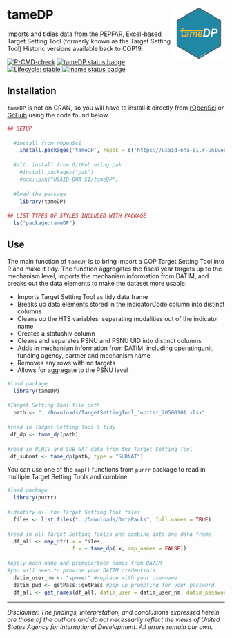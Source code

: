 # tameDP <img src='man/figures/logo.png' align="right" height="120" />

Imports and tidies data from the PEPFAR, Excel-based Target Setting Tool (formerly known as the Target Setting Tool) Historic versions available back to COP19.

<!-- badges: start -->
[![R-CMD-check](https://github.com/USAID-OHA-SI/tameDP/workflows/R-CMD-check/badge.svg)](https://github.com/USAID-OHA-SI/tameDP/actions)
[![tameDP status badge](https://usaid-oha-si.r-universe.dev/badges/tameDP)](https://usaid-oha-si.r-universe.dev/tameDP)
[![Lifecycle: stable](https://img.shields.io/badge/lifecycle-stable-brightgreen.svg)](https://lifecycle.r-lib.org/articles/stages.html#stable)
[![:name status badge](https://usaid-oha-si.r-universe.dev/badges/:name)](https://usaid-oha-si.r-universe.dev/)
<!-- badges: end -->
  

## Installation

`tameDP` is not on CRAN, so you will have to install it directly from [rOpenSci](https://usaid-oha-si.r-universe.dev/packages) or [GitHub](https://github.com/USAID-OHA-SI/) using the code found below.

``` r
## SETUP

  #install from rOpenSci
    install.packages('tameDP', repos = c('https://usaid-oha-si.r-universe.dev', 'https://cloud.r-project.org'))
    
  #alt: install from GitHub using pak
    #install.packages("pak")
    #pak::pak("USAID-OHA-SI/tameDP")
    
  #load the package
    library(tameDP)

## LIST TYPES OF STYLES INCLUDED WITH PACKAGE
  ls("package:tameDP")
```

## Use

The main function of `tameDP` is to bring import a COP Target Setting Tool into R and make it tidy. The function aggregates the fiscal year targets up to the mechanism level, imports the mechanism information from DATIM, and breaks out the data elements to make the dataset more usable. 


- Imports Target Setting Tool as tidy data frame
- Breaks up data elements stored in the indicatorCode column into distinct columns
- Cleans up the HTS variables, separating modalities out of the indicator name
- Creates a statushiv column
- Cleans and separates PSNU and PSNU UID into distinct columns
- Adds in mechanism information from DATIM, including operatingunit, funding agency, partner and mechanism name
- Removes any rows with no targets
- Allows for aggregate to the PSNU level


``` r
#load package
  library(tameDP)
  
#Target Setting Tool file path
  path <- "../Downloads/TargetSettingTool_Jupiter_20500101.xlsx"
  
#read in Target Setting Tool & tidy
 df_dp <- tame_dp(path)
 
#read in PLHIV and SUB_NAT data from the Target Setting Tool
 df_subnat <- tame_dp(path, type = "SUBNAT")
```

You can use one of the `map()` functions from `purrr` package to read in multiple Target Setting Tools and combine.

``` r
#load package
  library(purrr)

#identify all the Target Setting Tool files
  files <- list.files("../Downloads/DataPacks", full.names = TRUE)

#read in all Target Setting Toolss and combine into one data frame
  df_all <- map_dfr(.x = files,
                    .f = ~ tame_dp(.x, map_names = FALSE))
                    
#apply mech_name and primepartner names from DATIM
#you will need to provide your DATIM credentials 
  datim_user_nm <- "spower" #replace with your username
  datim_pwd <- getPass::getPass #pop up prompting for your password
  df_all <- get_names(df_all, datim_user = datim_user_nm, datim_password = datim_pwd)
```

---

*Disclaimer: The findings, interpretation, and conclusions expressed herein are those of the authors and do not necessarily reflect the views of United States Agency for International Development. All errors remain our own.*
